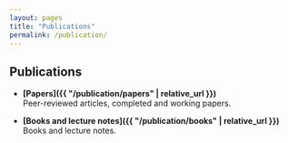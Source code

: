 ```yaml
---
layout: pages
title: "Publications"
permalink: /publication/
---
```


## Publications

- **[Papers]({{ "/publication/papers" | relative_url }})**  
  Peer-reviewed articles, completed and working papers.

- **[Books and lecture notes]({{ "/publication/books" | relative_url }})**  
  Books and lecture notes.

